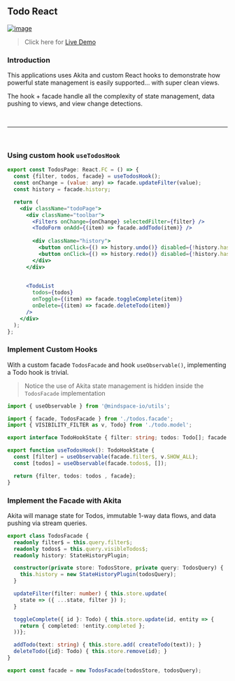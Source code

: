 ## Todo React

[![image](https://user-images.githubusercontent.com/210413/71914499-53643c00-313f-11ea-96b0-db351a120e85.png)](https://codesandbox.io/s/react-todo-akita-usetodohook-qz7m3)

>  Click here for [Live Demo](https://codesandbox.io/s/react-todo-akita-usetodohook-qz7m3)
### Introduction

This applications uses Akita and custom React hooks to demonstrate how powerful state management is easily supported... with super clean views. 

The hook + facade handle all the complexity of state management, data pushing to views, and view change detections.


<br/>

----

<br/>

### Using custom hook `useTodosHook`

```jsx
export const TodosPage: React.FC = () => {
  const {filter, todos, facade} = useTodosHook();
  const onChange = (value: any) => facade.updateFilter(value);
  const history = facade.history;

  return (
    <div className="todoPage">
      <div className="toolbar">
        <Filters onChange={onChange} selectedFilter={filter} />
        <TodoForm onAdd={(item) => facade.addTodo(item)} />
        
        <div className="history">
          <button onClick={() => history.undo()} disabled={!history.hasPast}>   Undo </button>
          <button onClick={() => history.redo()} disabled={!history.hasFuture}> Redo </button>
        </div>
      </div>

      
      <TodoList
        todos={todos}
        onToggle={(item) => facade.toggleComplete(item)}
        onDelete={(item) => facade.deleteTodo(item)}
      />
    </div>
  );
};
```

### Implement Custom Hooks

With a custom facade `TodosFacade` and hook `useObservable()`, implementing a Todo hook is trivial.
> Notice the use of Akita state management is hidden inside the `TodosFacade` implementation

```ts
import { useObservable } from '@mindspace-io/utils';

import { facade, TodosFacade } from './todos.facade';
import { VISIBILITY_FILTER as v, Todo} from './todo.model';

export interface TodoHookState { filter: string; todos: Todo[]; facade: TodosFacade; }

export function useTodosHook(): TodoHookState {
  const [filter] = useObservable(facade.filter$, v.SHOW_ALL);
  const [todos] = useObservable(facade.todos$, []);

  return {filter, todos: todos , facade};
}
```

### Implement the Facade with Akita

Akita will manage state for Todos, immutable 1-way data flows, and data pushing via stream queries.

```ts
export class TodosFacade {
  readonly filter$ = this.query.filter$;
  readonly todos$ = this.query.visibleTodos$;  
  readonly history: StateHistoryPlugin;

  constructor(private store: TodosStore, private query: TodosQuery) {
    this.history = new StateHistoryPlugin(todosQuery);
  }

  updateFilter(filter: number) { this.store.update(
    state => ({ ...state, filter }) ); 
  }

  toggleComplete({ id }: Todo) { this.store.update(id, entity => {
    return { completed: !entity.completed };
  ))};

  addTodo(text: string) { this.store.add( createTodo(text)); }
  deleteTodo({id}: Todo) { this.store.remove(id); }
}

export const facade = new TodosFacade(todosStore, todosQuery);
```
